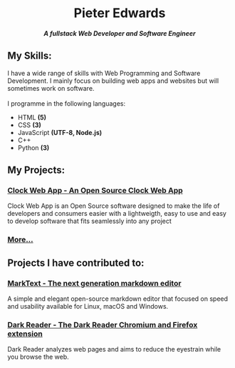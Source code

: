 <h1 align="center">Pieter Edwards</h1>
<h5 align="center">A fullstack Web Developer and Software Engineer<br><!--<br><a href="https://spicyptv.github.io/portfolio/">Portfolio</a>--></h5>
<h2>My Skills:</h2>
<p>I have a wide range of skills with Web Programming and Software Development. I mainly focus on building web apps and websites but will sometimes work on software.<br><br>I programme in the following languages:</p>
<ul>
  <li>HTML <b>(5)</b></li>
  <li>CSS <b>(3)</b></li>
  <li>JavaScript <b>(UTF-8, Node.js)</b></li>
  <li>C++</li>
  <li>Python <b>(3)</b></li>
</ul>
<h2>My Projects: </h2>
<h3><a href="https://github.com/SpicyPTV/ClockWebApp">Clock Web App - An Open Source Clock Web App</a></h3>
<p>Clock Web App is an Open Source software designed to make the life of developers and consumers easier with a lightweigth, easy to use and easy to develop software that fits seamlessly into any project</p>
<h3><a href="https://github.com/SpicyPTV?tab=repositories">More...</a></h3>
<h2>Projects I have contributed to:</h2>
<h3><a href="https://github.com/marktext/marktext">MarkText -  The next generation markdown editor </a></h3>
<p>A simple and elegant open-source markdown editor that focused on speed and usability available for Linux, macOS and Windows.</p>
<h3><a href="https://github.com/darkreader/darkreader">Dark Reader - The Dark Reader Chromium and Firefox extension</a></h3>
<p>Dark Reader analyzes web pages and aims to reduce the eyestrain while you browse the web.</p>
